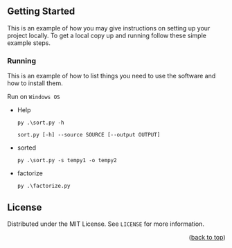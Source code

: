 <!-- GETTING STARTED -->
## Getting Started

This is an example of how you may give instructions on setting up your project locally.
To get a local copy up and running follow these simple example steps.

### Running

This is an example of how to list things you need to use the software and how to install them.

Run on `Windows OS`
* Help
  ```
  py .\sort.py -h
  ```
  `sort.py [-h] --source SOURCE [--output OUTPUT]`
* sorted
  ```
  py .\sort.py -s tempy1 -o tempy2
  ```


* factorize
  ```
  py .\factorize.py
  ```



<!-- LICENSE -->
## License

Distributed under the MIT License. See `LICENSE` for more information.

<p align="right">(<a href="#readme-top">back to top</a>)</p>